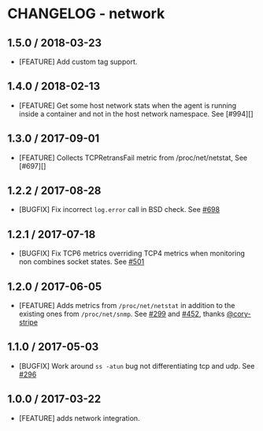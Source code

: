# CHANGELOG - network

## 1.5.0 / 2018-03-23

* [FEATURE] Add custom tag support.

## 1.4.0 / 2018-02-13

* [FEATURE] Get some host network stats when the agent is running inside a container and not in the host network namespace. See [#994][]

## 1.3.0 / 2017-09-01

* [FEATURE] Collects TCPRetransFail metric from /proc/net/netstat, See [#697][]

## 1.2.2 / 2017-08-28

* [BUGFIX] Fix incorrect `log.error` call in BSD check. See [#698][]

## 1.2.1 / 2017-07-18

* [BUGFIX] Fix TCP6 metrics overriding TCP4 metrics when monitoring non combines socket states. See [#501][]

## 1.2.0 / 2017-06-05

* [FEATURE] Adds metrics from `/proc/net/netstat` in addition to the existing ones from `/proc/net/snmp`. See [#299][] and [#452][], thanks [@cory-stripe][]

## 1.1.0 / 2017-05-03

* [BUGFIX] Work around `ss -atun` bug not differentiating tcp and udp. See [#296][]

## 1.0.0 / 2017-03-22

* [FEATURE] adds network integration.

<!--- The following link definition list is generated by PimpMyChangelog --->
[#296]: https://github.com/DataDog/integrations-core/issues/296
[#299]: https://github.com/DataDog/integrations-core/issues/299
[#452]: https://github.com/DataDog/integrations-core/issues/452
[#501]: https://github.com/DataDog/integrations-core/issues/501
[#698]: https://github.com/DataDog/integrations-core/issues/698
[@cory-stripe]: https://github.com/cory-stripe
